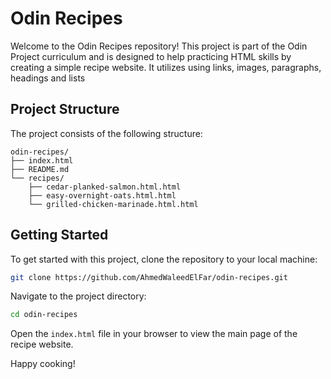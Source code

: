 # Odin Recipes

Welcome to the Odin Recipes repository! This project is part of the Odin Project curriculum and is designed to help practicing HTML skills by creating a simple recipe website. It utilizes using links, images, paragraphs, headings and lists

## Project Structure

The project consists of the following structure:

```
odin-recipes/
├── index.html
├── README.md
└── recipes/
    ├── cedar-planked-salmon.html.html
    ├── easy-overnight-oats.html.html
    └── grilled-chicken-marinade.html.html
```

## Getting Started

To get started with this project, clone the repository to your local machine:

```sh
git clone https://github.com/AhmedWaleedElFar/odin-recipes.git
```

Navigate to the project directory:

```sh
cd odin-recipes
```

Open the `index.html` file in your browser to view the main page of the recipe website.


Happy cooking!
